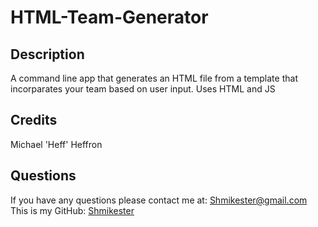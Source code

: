 # HTML-Team-Generator
  
  ## Description
  A command line app that generates an HTML file from a template that incorparates your team based on user input. Uses HTML and JS

  ## Credits
  Michael 'Heff' Heffron
  ## Questions
  If you have any questions please contact me at: [Shmikester@gmail.com](Shmikester@gmail.com)
  This is my GitHub: [Shmikester](https://github.com/Shmikester)
  
  